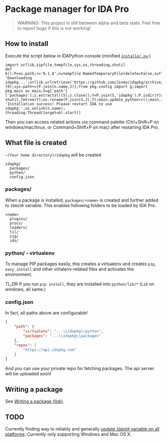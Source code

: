 # Package manager for IDA Pro

> WARNING: This project is still between alpha and beta state. Feel free to report bugs if this is not working!

## How to install

Execute the script below in IDAPython console (minified [`installer.py`](https://github.com/Jinmo/idapkg/raw/master/installer.py).)

```
import urllib,zipfile,tempfile,sys,os,threading,shutil
def b():P=os.path;r='0.1.0';n=tempfile.NamedTemporaryFile(delete=False,suffix='.zip');n.close();print 'Downloading idapkg...';urllib.urlretrieve('https://github.com/Jinmo/idapkg/archive/v%s.zip'%r,n.name);f=open(n.name,'rb+');f.seek(0,2);f.truncate(f.tell()-0x28);f.close();z=zipfile.ZipFile(n.name);J=z.namelist()[0];sys.path+=[P.join(n.name,J)];from pkg.config import g;import pkg.main as main;S=g['path']['packages'];z.extractall(S);z.close();Y=P.join(S,'idapkg');P.isdir(Y)and shutil.rmtree(Y);os.rename(P.join(S,J),Y);main.update_pythonrc();main.init_environment(False);print 'Installation success! Please restart IDA to use idapkg.';os.unlink(n.name);
threading.Thread(target=b).start()
```

Then you can access related actions via command palette (Ctrl+Shift+P on windows/mac/linux, or Command+Shift+P on mac) after restarting IDA Pro.

## What file is created

`~(Your home directory)/idapkg` will be created.

```
idapkg/
  packages/
  python/
  config.json
```

### packages/

When a package is installed, `packages/<name>` is created and further added to `IDAUSR` variable. This enables following folders to be loaded by IDA Pro.

```
<name>
  plugins/
  procs/
  loaders/
  til/
  sig/
  ids/
```

### python/ - virtualenv

To manage PIP packages easily, this creates a virtualenv and creates `pip`, `easy_install` and other virtalenv-related files and activates the environment.

TL;DR If you run `pip install`, they are installed into `python/lib/*` (`Lib` on windows, all same.)

### config.json

In fact, all paths above are configurable!

```json
{
    "path": {
        "virtualenv": "...\\idapkg\\python", 
        "packages": "...\\idapkg\\packages"
    }, 
    "repos": [
        "https://api.idapkg.com"
    ]
}
```

And you can use your private repo for fetching packages. The api server will be uploaded soon!

## Writing a package

See [Writing a package (link)](https://idapkg.com/getting-started).

## TODO

Currently finding way to reliably and generally [update `IDAUSR` variable on all platforms](https://github.com/Jinmo/idapkg/blob/master/pkg/internal_api/win.py). Currently only supporting Windows and Mac OS X.